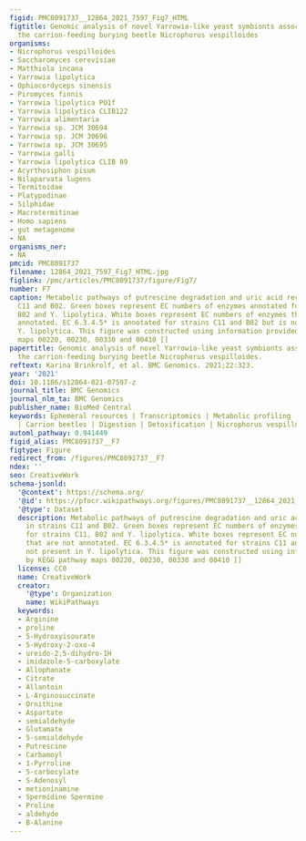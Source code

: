 ```yaml
---
figid: PMC8091737__12864_2021_7597_Fig7_HTML
figtitle: Genomic analysis of novel Yarrowia-like yeast symbionts associated with
  the carrion-feeding burying beetle Nicrophorus vespilloides
organisms:
- Nicrophorus vespilloides
- Saccharomyces cerevisiae
- Matthiola incana
- Yarrowia lipolytica
- Ophiocordyceps sinensis
- Piromyces finnis
- Yarrowia lipolytica PO1f
- Yarrowia lipolytica CLIB122
- Yarrowia alimentaria
- Yarrowia sp. JCM 30694
- Yarrowia sp. JCM 30696
- Yarrowia sp. JCM 30695
- Yarrowia galli
- Yarrowia lipolytica CLIB 89
- Acyrthosiphon pisum
- Nilaparvata lugens
- Termitoidae
- Platypodinae
- Silphidae
- Macrotermitinae
- Homo sapiens
- gut metagenome
- NA
organisms_ner:
- NA
pmcid: PMC8091737
filename: 12864_2021_7597_Fig7_HTML.jpg
figlink: /pmc/articles/PMC8091737/figure/Fig7/
number: F7
caption: Metabolic pathways of putrescine degradation and uric acid recycling in strains
  C11 and B02. Green boxes represent EC numbers of enzymes annotated for strains C11,
  B02 and Y. lipolytica. White boxes represent EC numbers of enzymes that are not
  annotated. EC 6.3.4.5* is annotated for strains C11 and B02 but is not present in
  Y. lipolytica. This figure was constructed using information provided by KEGG pathway
  maps 00220, 00230, 00330 and 00410 []
papertitle: Genomic analysis of novel Yarrowia-like yeast symbionts associated with
  the carrion-feeding burying beetle Nicrophorus vespilloides.
reftext: Karina Brinkrolf, et al. BMC Genomics. 2021;22:323.
year: '2021'
doi: 10.1186/s12864-021-07597-z
journal_title: BMC Genomics
journal_nlm_ta: BMC Genomics
publisher_name: BioMed Central
keywords: Ephemeral resources | Transcriptomics | Metabolic profiling | rDNA variability
  | Carrion beetles | Digestion | Detoxification | Nicrophorus vespilloides | Yarrowia
automl_pathway: 0.941449
figid_alias: PMC8091737__F7
figtype: Figure
redirect_from: /figures/PMC8091737__F7
ndex: ''
seo: CreativeWork
schema-jsonld:
  '@context': https://schema.org/
  '@id': https://pfocr.wikipathways.org/figures/PMC8091737__12864_2021_7597_Fig7_HTML.html
  '@type': Dataset
  description: Metabolic pathways of putrescine degradation and uric acid recycling
    in strains C11 and B02. Green boxes represent EC numbers of enzymes annotated
    for strains C11, B02 and Y. lipolytica. White boxes represent EC numbers of enzymes
    that are not annotated. EC 6.3.4.5* is annotated for strains C11 and B02 but is
    not present in Y. lipolytica. This figure was constructed using information provided
    by KEGG pathway maps 00220, 00230, 00330 and 00410 []
  license: CC0
  name: CreativeWork
  creator:
    '@type': Organization
    name: WikiPathways
  keywords:
  - Arginine
  - proline
  - 5-Hydroxyisourate
  - 5-Hydroxy-2-oxo-4
  - ureido-2,5-dihydro-1H
  - imidazole-5-carboxylate
  - Allophanate
  - Citrate
  - Allantoin
  - L-Arginosuccinate
  - Ornithine
  - Aspartate
  - semialdehyde
  - Glutamate
  - 5-semialdehyde
  - Putrescine
  - Carbamoyl
  - 1-Pyrroline
  - 5-carbocylate
  - S-Adenosyl
  - metioninamine
  - Spermidine Spermine
  - Proline
  - aldehyde
  - B-Alanine
---
```

